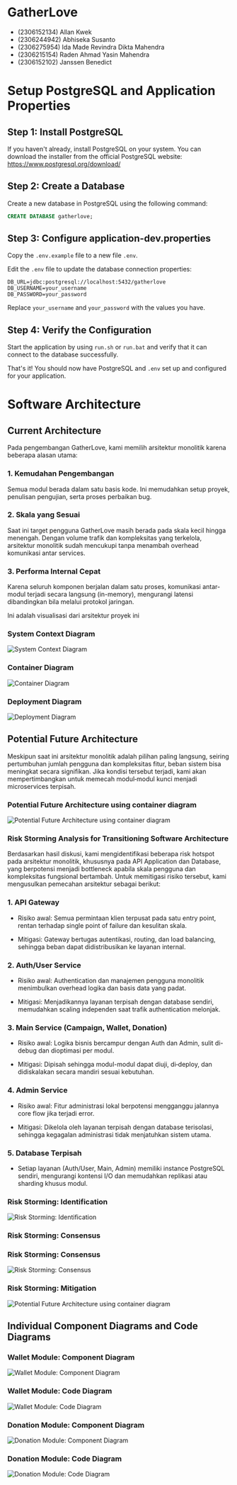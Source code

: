 # GatherLove
- (2306152134) Allan Kwek
- (2306244942) Abhiseka Susanto
- (2306275954) Ida Made Revindra Dikta Mahendra
- (2306215154) Raden Ahmad Yasin Mahendra
- (2306152102) Janssen Benedict

# Setup PostgreSQL and Application Properties

## Step 1: Install PostgreSQL

If you haven't already, install PostgreSQL on your system. You can download the installer from the official PostgreSQL website: https://www.postgresql.org/download/

## Step 2: Create a Database

Create a new database in PostgreSQL using the following command:
```sql
CREATE DATABASE gatherlove;
```

## Step 3: Configure application-dev.properties

Copy the `.env.example` file to a new file `.env`.


Edit the `.env` file to update the database connection properties:
```properties
DB_URL=jdbc:postgresql://localhost:5432/gatherlove
DB_USERNAME=your_username
DB_PASSWORD=your_password
```
Replace `your_username` and `your_password` with the values you have.

## Step 4: Verify the Configuration

Start the application by using `run.sh` or `run.bat` and verify that it can connect to the database successfully.

That's it! You should now have PostgreSQL and `.env` set up and configured for your application.

# Software Architecture

## Current Architecture
Pada pengembangan GatherLove, kami memilih arsitektur monolitik karena beberapa alasan utama:

### 1. Kemudahan Pengembangan
Semua modul berada dalam satu basis kode. Ini memudahkan setup proyek, penulisan pengujian, serta proses perbaikan bug.

### 2. Skala yang Sesuai
Saat ini target pengguna GatherLove masih berada pada skala kecil hingga menengah. Dengan volume trafik dan kompleksitas yang terkelola, arsitektur monolitik sudah mencukupi tanpa menambah overhead komunikasi antar services.

### 3. Performa Internal Cepat
Karena seluruh komponen berjalan dalam satu proses, komunikasi antar-modul terjadi secara langsung (in-memory), mengurangi latensi dibandingkan bila melalui protokol jaringan.

Ini adalah visualisasi dari arsitektur proyek ini

### System Context Diagram
![System Context Diagram](static/img/DIAGRAM%20TUTORIAL%209%20B-System%20Context%20Diagram.jpg)

### Container Diagram
![Container Diagram](static/img/DIAGRAM%20TUTORIAL%209%20B-Container%20Diagram%20(Current).jpg)

### Deployment Diagram
![Deployment Diagram](static/img/DIAGRAM%20TUTORIAL%209%20B-Deployment%20Diagram.jpg)

## Potential Future Architecture
Meskipun saat ini arsitektur monolitik adalah pilihan paling langsung, seiring pertumbuhan jumlah pengguna dan kompleksitas fitur, beban sistem bisa meningkat secara signifikan. Jika kondisi tersebut terjadi, kami akan mempertimbangkan untuk memecah modul‑modul kunci menjadi microservices terpisah.

### Potential Future Architecture using container diagram
![Potential Future Architecture using container diagram](static/img/DIAGRAM%20TUTORIAL%209%20B-Container%20Diagram%20(Potential%20Future).jpg)

### Risk Storming Analysis for Transitioning Software Architecture
Berdasarkan hasil diskusi, kami mengidentifikasi beberapa risk hotspot pada arsitektur monolitik, khususnya pada API Application dan Database, yang berpotensi menjadi bottleneck apabila skala pengguna dan kompleksitas fungsional bertambah. Untuk memitigasi risiko tersebut, kami mengusulkan pemecahan arsitektur sebagai berikut:

### 1. API Gateway

- Risiko awal: Semua permintaan klien terpusat pada satu entry point, rentan terhadap single point of failure dan kesulitan skala.

- Mitigasi: Gateway bertugas autentikasi, routing, dan load balancing, sehingga beban dapat didistribusikan ke layanan internal.

### 2. Auth/User Service

- Risiko awal: Authentication dan manajemen pengguna monolitik menimbulkan overhead logika dan basis data yang padat.

- Mitigasi: Menjadikannya layanan terpisah dengan database sendiri, memudahkan scaling independen saat trafik authentication melonjak.

### 3. Main Service (Campaign, Wallet, Donation)

- Risiko awal: Logika bisnis bercampur dengan Auth dan Admin, sulit di-debug dan dioptimasi per modul.

- Mitigasi: Dipisah sehingga modul-modul dapat diuji, di‑deploy, dan didiskalakan secara mandiri sesuai kebutuhan.

### 4. Admin Service

- Risiko awal: Fitur administrasi lokal berpotensi mengganggu jalannya core flow jika terjadi error.

- Mitigasi: Dikelola oleh layanan terpisah dengan database terisolasi, sehingga kegagalan administrasi tidak menjatuhkan sistem utama.

### 5. Database Terpisah

- Setiap layanan (Auth/User, Main, Admin) memiliki instance PostgreSQL sendiri, mengurangi kontensi I/O dan memudahkan replikasi atau sharding khusus modul.

### Risk Storming: Identification
![Risk Storming: Identification](static/img/DIAGRAM%20TUTORIAL%209%20B-Risk%20Storming_%20Identification.jpg)

### Risk Storming: Consensus
### Risk Storming: Consensus
![Risk Storming: Consensus](static/img/DIAGRAM%20TUTORIAL%209%20B-Risk%20Storming_%20Consensus.jpg)

### Risk Storming: Mitigation
![Potential Future Architecture using container diagram](static/img/DIAGRAM%20TUTORIAL%209%20B-Container%20Diagram%20(Potential%20Future).jpg)

## Individual Component Diagrams and Code Diagrams

### Wallet Module: Component Diagram
![Wallet Module: Component Diagram](static/img/DIAGRAM%20TUTORIAL%209%20B-Component%20Diagram%20-%20Janssen.png)

### Wallet Module: Code Diagram
![Wallet Module: Code Diagram](static/img/DIAGRAM%20TUTORIAL%209%20B-Code%20Diagram%20-%20Janssen.png)

### Donation Module: Component Diagram
![Donation Module: Component Diagram](static/img/DIAGRAM%20TUTORIAL%209%20B-Component%20Diagram%20-%20Allan.jpg)

### Donation Module: Code Diagram
![Donation Module: Code Diagram](static/img/DIAGRAM%20TUTORIAL%209%20B-Code%20Diagram%20-%20Allan.jpg)
